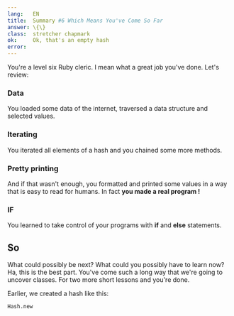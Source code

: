 ```yaml
---
lang:   EN
title:  Summary #6 Which Means You've Come So Far
answer: \{\}
class:  stretcher chapmark
ok:     Ok, that's an empty hash
error:  
---
```


You're a level six Ruby cleric. I mean what a great job you've done. Let's review:


### Data
You loaded some data of the internet, traversed a data structure and selected values.

### Iterating
You iterated all elements of a hash and you chained some more methods.

### Pretty printing
And if that wasn't enough, you formatted and printed some values in a way that is easy
to read for humans. In fact __you made a real program !__

### IF
You learned to take control of your programs with __if__ and __else__ statements.

## So
What could possibly be next? What could you possibly have to learn now?
Ha, this is the best part. You've come such a long way that we're going
to uncover classes. For two more short lessons and you're done.

Earlier, we created a hash like this: 

    Hash.new
